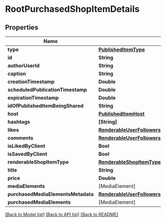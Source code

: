 # RootPurchasedShopItemDetails

## Properties
Name | Type | Description | Notes
------------ | ------------- | ------------- | -------------
**type** | [**PublishedItemType**](PublishedItemType.md) |  | 
**id** | **String** |  | 
**authorUserId** | **String** |  | 
**caption** | **String** |  | 
**creationTimestamp** | **Double** |  | 
**scheduledPublicationTimestamp** | **Double** |  | 
**expirationTimestamp** | **Double** |  | [optional] 
**idOfPublishedItemBeingShared** | **String** |  | [optional] 
**host** | [**PublishedItemHost**](PublishedItemHost.md) |  | 
**hashtags** | **[String]** |  | 
**likes** | [**RenderableUserFollowers**](RenderableUserFollowers.md) |  | 
**comments** | [**RenderableUserFollowers**](RenderableUserFollowers.md) |  | 
**isLikedByClient** | **Bool** |  | 
**isSavedByClient** | **Bool** |  | 
**renderableShopItemType** | [**RenderableShopItemTypePURCHASEDSHOPITEMDETAILS**](RenderableShopItemTypePURCHASEDSHOPITEMDETAILS.md) |  | 
**title** | **String** |  | 
**price** | **Double** |  | 
**mediaElements** | [MediaElement] |  | 
**purchasedMediaElementsMetadata** | [**RenderableUserFollowers**](RenderableUserFollowers.md) |  | 
**purchasedMediaElements** | [MediaElement] |  | 

[[Back to Model list]](../README.md#documentation-for-models) [[Back to API list]](../README.md#documentation-for-api-endpoints) [[Back to README]](../README.md)


